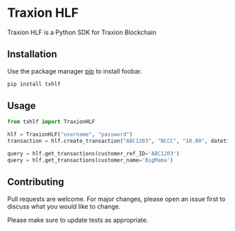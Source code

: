 # Traxion HLF

Traxion HLF is a Python SDK for Traxion Blockchain

## Installation

Use the package manager [pip](https://pip.pypa.io/en/stable/) to install foobar.

```bash
pip install txhlf
```

## Usage

```python
from txhlf import TraxionHLF

hlf = TraxionHLF("username", "password")
transaction = hlf.create_transaction("ABC1203", "NCCC", "10.00", datetime.now(), "KaPartner")

query = hlf.get_transactions(customer_ref_ID='ABC1203')
query = hlf.get_transactions(customer_name='BigMama')

```

## Contributing
Pull requests are welcome. For major changes, please open an issue first to discuss what you would like to change.

Please make sure to update tests as appropriate.
